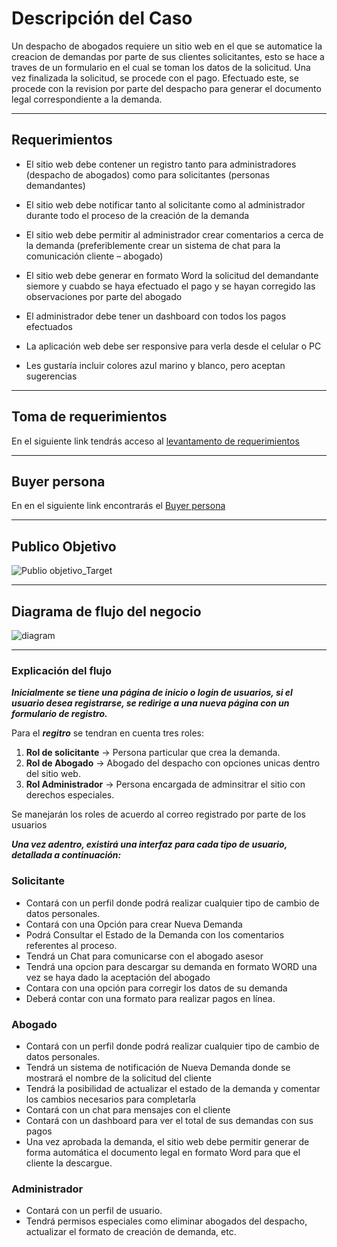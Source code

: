 # Descripción del Caso

Un despacho de abogados requiere un sitio web en el que se automatice la creacion de demandas por parte de sus clientes solicitantes, esto se hace a traves de un formulario en el cual se toman los datos de la solicitud. Una vez finalizada la solicitud, se procede con el pago. Efectuado este, se procede con la revision por parte del despacho para generar el documento legal correspondiente a la demanda.
______________________________________________________________________________________________________________________________________________________________________

## Requerimientos

- El sitio web debe contener un registro tanto para administradores (despacho de abogados) como para solicitantes (personas demandantes)

- El sitio web debe notificar tanto al solicitante como al administrador durante todo el proceso de la creación de la demanda

- El sitio web debe permitir al administrador crear comentarios a cerca de la demanda (preferiblemente crear un sistema de chat para la comunicación cliente – abogado)

- El sitio web debe generar en formato Word la solicitud del demandante siemore y cuabdo se haya efectuado el pago y se hayan corregido las observaciones por parte del abogado

- El administrador debe tener un dashboard con todos los pagos efectuados

- La aplicación web debe ser responsive para verla desde el celular o PC

- Les gustaría incluir colores azul marino y blanco, pero aceptan sugerencias
_______________________________________________________________________________________________________________________________________________________________________

## Toma de requerimientos

En el siguiente link tendrás acceso al <a href= https://github.com/scaliwave/Abogabot-Project/blob/main/1.-Requerimientos.doc>levantamento de requerimientos</a>

_______________________________________________________________________________________________________________________________________________________________________

## Buyer persona

En en el siguiente link encontrarás el <a href = https://github.com/scaliwave/Abogabot-Project/blob/main/2.-%20Buyer%20Persona.pdf> Buyer persona</a>

_______________________________________________________________________________________________________________________________________________________________________

## Publico Objetivo

![Publio objetivo_Target](https://user-images.githubusercontent.com/89940115/202919328-9216d9b6-3e2c-4b91-901c-1b0340721ddc.jpg)

_______________________________________________________________________________________________________________________________________________________________________

## Diagrama de flujo del negocio


![diagram](https://user-images.githubusercontent.com/89940115/199050300-e7aa699a-695d-4777-88f8-b340e362d362.png)

_______________________________________________________________________________________________________________________________________________________________________

### Explicación del flujo

***Inicialmente se tiene una página de inicio o login de usuarios, si el usuario desea registrarse, se redirige a una nueva página con un formulario de registro.***

Para el ***regitro*** se tendran en cuenta tres roles:
1. **Rol de solicitante** → Persona particular que crea la demanda.
2. **Rol de Abogado**     → Abogado del despacho con opciones unicas dentro del sitio web.
3. **Rol Administrador**  → Persona encargada de adminsitrar el sitio con derechos especiales.

Se manejarán los roles de acuerdo al correo registrado por parte de los usuarios

***Una vez adentro, existirá una interfaz para cada tipo de usuario, detallada a continuación:***
### Solicitante
- Contará con un perfil donde podrá realizar cualquier tipo de cambio de datos personales.
- Contará con una Opción para crear Nueva Demanda
- Podrá Consultar el Estado de la Demanda con los comentarios referentes al proceso.
- Tendrá un Chat para comunicarse con el abogado asesor
- Tendrá una opcion para descargar su demanda en formato WORD una vez se haya dado la aceptación del abogado
- Contara con una opción para corregir los datos de su demanda
- Deberá contar con una formato para realizar pagos en línea.
### Abogado
- Contará con un perfil donde podrá realizar cualquier tipo de cambio de datos personales.
- Tendrá un sistema de notificación de Nueva Demanda donde se mostrará el nombre de la solicitud del cliente
- Tendrá la posibilidad de actualizar el estado de la demanda y comentar los cambios necesarios para completarla 
- Contará con un chat para mensajes con el cliente
- Contará con un dashboard para ver el total de sus demandas con sus pagos 
- Una vez aprobada la demanda, el sitio web debe permitir generar de forma automática el documento legal en formato Word para que el cliente la descargue.
### Administrador
- Contará con un perfil de usuario.
- Tendrá permisos especiales como eliminar abogados del despacho, actualizar el formato de creación de demanda, etc.


  


